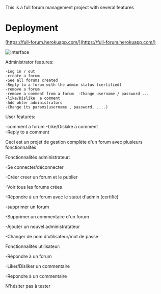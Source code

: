 This is a full forum management project with several features

#  Deployment
[https://full-forum.herokuapp.com/](https://full-forum.herokuapp.com/)

![interface](https://https://raw.githubusercontent.com/brightamouzou/complete-forum-management-project/main/public/images/interface.jpeg)

Administrator features:

    -Log in / out   
    -create a forum  
    -See all forums created  
    -Reply to a forum with the admin status (certified)
    -remove a forum  
    -remove a comment from a forum  -Change username / password ...
    -like/Dislike  a comment
    -Add ohter administrators
    -Change its params(username , password, ....)
       
User features:

   -comment a forum
   -Like/Diskike a comment  
   -Reply to a comment





Ceci est un projet de gestion complète d'un forum avec plusieurs fonctionnalités

Fonctionnalités administrateur:


   -Se connecter/déconnecter

   -Créer creer un forum et le publier

   -Voir tous les forums crées

   -Répondre à un forum avec le statut d'admin (certifié)

   -supprimer un forum

   -Supprimer un commentaire d'un forum

   -Ajouter un nouvel administratateur

   -Changer de nom d'utilisateur/mot de passe




Fonctionnalités utilisateur:


   -Répondre à un forum

   -Liker/Disliker un commentaire

   -Repondre à un commentaire


N'hésiter pas à tester

